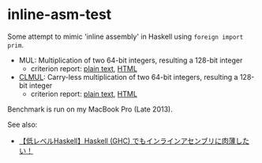 # inline-asm-test

Some attempt to mimic 'inline assembly' in Haskell using `foreign import prim`.

- MUL: Multiplication of two 64-bit integers, resulting a 128-bit integer
    - criterion report: [plain text](widening-mul-report.txt), [HTML](widening-mul-report.html)
- [CLMUL](https://software.intel.com/sites/landingpage/IntrinsicsGuide/#text=clmul&expand=641,676): Carry-less multiplication of two 64-bit integers, resulting a 128-bit integer
    - criterion report: [plain text](binary-poly-mul-report.txt), [HTML](binary-poly-mul-report.html)

Benchmark is run on my MacBook Pro (Late 2013).

See also:

- [【低レベルHaskell】Haskell (GHC) でもインラインアセンブリに肉薄したい！](https://qiita.com/mod_poppo/items/793fdb08e62591d6f3fb)
